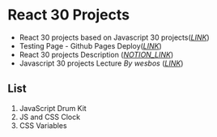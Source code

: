 # React 30 Projects

- React 30 projects based on Javascript 30 projects(_[LINK](https://github.com/soojeongHan/js-30-projects)_)
- Testing Page - Github Pages Deploy(_[LINK](https://soojeonghan.github.io/react-30-projects/)_)
- React 30 projects Description (_[NOTION_LINK](https://www.notion.so/soojeonghan/React-30-Projects-Description-a5de103e11b748a1a7a87eedf2a5b8cd)_)
- Javascript 30 projects Lecture _By wesbos_ (_[LINK](https://courses.wesbos.com/account)_)

## List

1. JavaScript Drum Kit
2. JS and CSS Clock
3. CSS Variables
